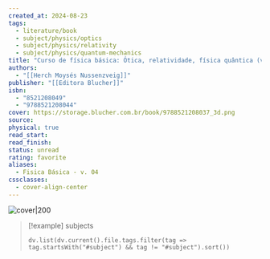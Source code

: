```yaml
---
created_at: 2024-08-23
tags:
  - literature/book
  - subject/physics/optics
  - subject/physics/relativity
  - subject/physics/quantum-mechanics
title: "Curso de física básica: Ótica, relatividade, física quântica (vol. 4)"
authors:
  - "[[Herch Moysés Nussenzveig]]"
publisher: "[[Editora Blucher]]"
isbn:
  - "8521208049"
  - "9788521208044"
cover: https://storage.blucher.com.br/book/9788521208037_3d.png
source: 
physical: true
read_start: 
read_finish: 
status: unread
rating: favorite
aliases:
  - Fisica Básica - v. 04
cssclasses:
  - cover-align-center
---
```


![cover|200](https://storage.blucher.com.br/book/9788521208037_3d.png)

> [!example] subjects
> ```dataviewjs
> dv.list(dv.current().file.tags.filter(tag => tag.startsWith("#subject") && tag != "#subject").sort())
> ```
 